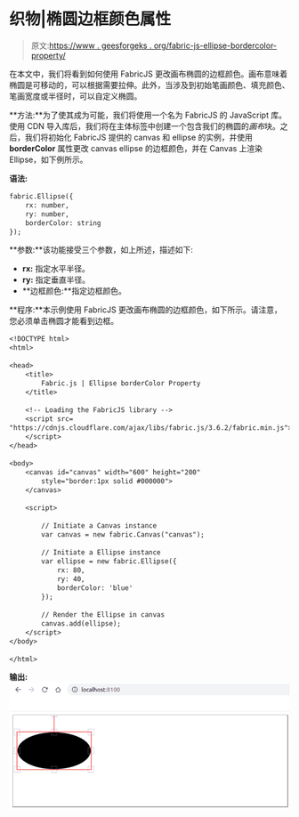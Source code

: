 # 织物|椭圆边框颜色属性

> 原文:[https://www . geesforgeks . org/fabric-js-ellipse-bordercolor-property/](https://www.geeksforgeeks.org/fabric-js-ellipse-bordercolor-property/)

在本文中，我们将看到如何使用 FabricJS 更改画布椭圆的边框颜色。画布意味着椭圆是可移动的，可以根据需要拉伸。此外，当涉及到初始笔画颜色、填充颜色、笔画宽度或半径时，可以自定义椭圆。

**方法:**为了使其成为可能，我们将使用一个名为 FabricJS 的 JavaScript 库。使用 CDN 导入库后，我们将在主体标签中创建一个包含我们的椭圆的*画布*块。之后，我们将初始化 FabricJS 提供的 canvas 和 ellipse 的实例，并使用 **borderColor** 属性更改 canvas ellipse 的边框颜色，并在 Canvas 上渲染 Ellipse，如下例所示。

**语法:**

```
fabric.Ellipse({
    rx: number,
    ry: number,
    borderColor: string
}); 
```

**参数:**该功能接受三个参数，如上所述，描述如下:

*   **rx:** 指定水平半径。
*   **ry:** 指定垂直半径。
*   **边框颜色:**指定边框颜色。

**程序:**本示例使用 FabricJS 更改画布椭圆的边框颜色，如下所示。请注意，您必须单击椭圆才能看到边框。

```
<!DOCTYPE html>
<html>

<head>
    <title>
        Fabric.js | Ellipse borderColor Property
    </title>

    <!-- Loading the FabricJS library -->
    <script src=
"https://cdnjs.cloudflare.com/ajax/libs/fabric.js/3.6.2/fabric.min.js">
    </script>
</head>

<body>
    <canvas id="canvas" width="600" height="200" 
        style="border:1px solid #000000">
    </canvas>

    <script>

        // Initiate a Canvas instance
        var canvas = new fabric.Canvas("canvas");

        // Initiate a Ellipse instance
        var ellipse = new fabric.Ellipse({
            rx: 80,
            ry: 40,
            borderColor: 'blue'
        });

        // Render the Ellipse in canvas
        canvas.add(ellipse);
    </script>
</body>

</html>
```

**输出:**
![](img/d82cd15de2369a67e11e7f01b73e6f8c.png)